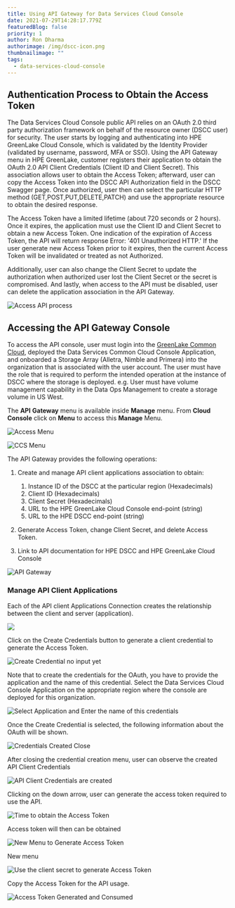 ```yaml
---
title: Using API Gateway for Data Services Cloud Console
date: 2021-07-29T14:28:17.779Z
featuredBlog: false
priority: 1
author: Ron Dharma
authorimage: /img/dscc-icon.png
thumbnailimage: ""
tags:
  - data-services-cloud-console
---
```

## Authentication Process to Obtain the Access Token

The Data Services Cloud Console public API relies on an OAuth 2.0 third party authorization framework on behalf of the resource owner (DSCC user) for security. The user starts by logging and authenticating into HPE GreenLake Cloud Console, which is validated by the Identity Provider (validated by username, password, MFA or SSO). Using the API Gateway menu in HPE GreenLake, customer registers their application to obtain the OAuth 2.0 API Client Credentials (Client ID and Client Secret). This association allows user to obtain the Access Token; afterward, user can copy the Access Token into the DSCC API Authorization field in the DSCC Swagger page. Once authorized, user then can select the particular HTTP method (GET,POST,PUT,DELETE,PATCH) and use the appropriate resource to obtain the desired response. 

The Access Token have a limited lifetime (about 720 seconds or 2 hours). Once it expires, the application must use the Client ID and Client Secret to obtain a new Access Token. One indication of the expiration of Access Token, the API will return response Error: '401 Unauthorized HTTP.'  If the user generate new Access Token prior to it expires, then the current Access Token will be invalidated or treated as not Authorized. 

Additionally, user can also change the Client Secret to update the authorization when authorized user lost the Client Secret or the secret is compromised. And lastly, when access to the API must be disabled, user can delete the application association in the API Gateway. 

![Access API process](/img/user-guide-for-authorization.png "Process to authenticate and to obtain secure access ")

## Accessing the API Gateway Console

To access the API console, user must login into the [GreenLake Common Cloud](https:\common.cloud.hpe.com), deployed the Data Services Common Cloud Console Application, and onboarded a Storage Array (Alletra, Nimble and Primera) into the organization that is associated with the user account. The user must have the role that is required to perform the intended operation at the instance of DSCC where the storage is deployed. e.g. User must have volume management capability in the Data Ops Management to create a storage volume in US West. 

The **API** **Gateway** menu is available inside **Manage** menu. From **Cloud Console** click on **Menu** to access this **Manage** Menu.

![Access Menu ](/img/accesing-manage-menu-from-console.png "Menu in Cloud Console")

![CCS Menu](/img/accesing-api-gateway-from-manage-menu.png "GreenLake Common Cloud Menu")

The API Gateway provides the following operations:

1. Create and manage API client applications association to obtain:

   1. Instance ID of the DSCC at the particular region (Hexadecimals)
   2. Client ID (Hexadecimals)
   3. Client Secret (Hexadecimals)
   4. URL to the HPE GreenLake Cloud Console end-point (string)
   5. URL to the HPE DSCC end-point (string)
2. Generate Access Token, change Client Secret, and delete Access Token.
3. Link to API documentation for HPE DSCC and HPE GreenLake Cloud Console 

![API Gateway](/img/api-gateway-block.png "DSCC API Gateway")

### Manage API Client Applications

Each of the API client Applications Connection creates the relationship between the client and server (application).

![](/img/create-credentials-button.png)

Click on the Create Credentials button to generate a client credential to generate the Access Token.

![Create Credential no input yet](/img/create-credentials-menu.png "Generate Client Credentials 1st time")

Note that to create the credentials for the OAuth, you have to provide the application and the name of this credential. Select the Data Services Cloud Console Application on the appropriate region where the console are deployed for this organization.

![Select Application and Enter the name of this credentials](/img/create-credential-filled.png "Complete Credential and applications")

Once the Create Credential is selected, the following information about the OAuth will be shown.

![](/img/api-client-credential-created.png "Credentials Created Close")

After closing the credential creation menu, user can observe the created API Client Credentials

![](/img/application-credential-created-prior-shown.png "API Client Credentials are created")

Clicking on the down arrow, user can generate the access token required to use the API.

![](/img/api-client-credential-get-access-token.png "Time to obtain the Access Token")

Access token will then can be obtained

![](/img/create-credential-prior.png "New Menu to Generate Access Token")

New menu

![](/img/generate-access-token-with-secret.png "Use the client secret to generate Access Token")

Copy the Access Token for the API usage.

![](/img/access-token-created-and-close.png "Access Token Generated and Consumed")